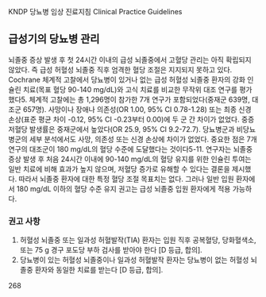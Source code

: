 KNDP 당뇨병 임상 진료지침 Clinical Practice Guidelines

## 급성기의 당뇨병 관리

뇌졸중 증상 발생 후 첫 24시간 이내의 급성 뇌졸중에서 고혈당 관리는 아직 확립되지 않았다. 즉 급성 허혈성 뇌졸중 직후 엄격한 혈당 조절은 지지되지 못하고 있다. Cochrane 체계적 고찰에서 당뇨병이 있거나 없는 급성 허혈성 뇌졸중 환자의 강화 인슐린 치료(목표 혈당 90-140 mg/dL)와 고식 치료를 비교한 무작위 대조 연구를 평가했다5. 체계적 고찰에는 총 1,296명이 참가한 7개 연구가 포함되었다(중재군 639명, 대조군 657명). 사망이나 장애나 의존성(OR 1.00, 95% CI 0.78-1.28) 또는 최종 신경 손상(표준 평균 차이 -0.12, 95% CI -0.23부터 0.00)에 두 군 간 차이가 없었다. 중증 저혈당 발생률은 중재군에서 높았다(OR 25.9, 95% CI 9.2-72.7). 당뇨병군과 비당뇨병군의 세부 분석에서도 사망, 의존성 또는 신경 손상에 차이가 없었다. 중요한 점은 7개 연구의 대조군이 180 mg/dL의 혈당 수준에 도달했다는 것이다5-11. 연구자는 뇌졸중 증상 발생 후 처음 24시간 이내에 90-140 mg/dL의 혈당 유지를 위한 인슐린 투여는 일반 치료에 비해 효과가 높지 않으며, 저혈당 증가로 유해할 수 있다는 결론을 제시했다. 따라서 뇌졸중 환자에 대한 특정 혈당 조절 목표치는 없다. 그러나 일반 입원 환자에서 180 mg/dL 이하의 혈당 수준 유지 권고는 급성 뇌졸중 입원 환자에게 적용 가능하다.

### 권고 사항

1.  허혈성 뇌졸중 또는 일과성 허혈발작(TIA) 환자는 입원 직후 공복혈당, 당화혈색소, 또는 75 g 경구 포도당 부하 검사를 받아야 한다 [D 등급, 합의].
2.  당뇨병이 있는 허혈성 뇌졸중이나 일과성 허혈발작 환자는 당뇨병이 없는 허혈성 뇌졸중 환자와 동일한 치료를 받는다 [D 등급, 합의].

<PAGE>268
